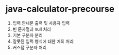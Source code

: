 # java-calculator-precourse
1. 입력 안내문 출력 및 사용자 입력
2. 빈 문자열과 null 처리
3. 기본 구분자 분리
4. 잘못된 입력 형식에 대한 예외 처리
5. 커스텀 구분자 처리